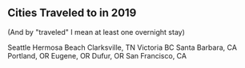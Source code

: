 ## Cities Traveled to in 2019
(And by "traveled" I mean at least one overnight stay)

Seattle
Hermosa Beach
Clarksville, TN
Victoria BC
Santa Barbara, CA
Portland, OR
Eugene, OR
Dufur, OR
San Francisco, CA
